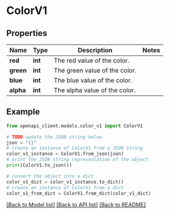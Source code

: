 # ColorV1


## Properties

Name | Type | Description | Notes
------------ | ------------- | ------------- | -------------
**red** | **int** | The red value of the color. | 
**green** | **int** | The green value of the color. | 
**blue** | **int** | The blue value of the color. | 
**alpha** | **int** | The alpha value of the color. | 

## Example

```python
from openapi_client.models.color_v1 import ColorV1

# TODO update the JSON string below
json = "{}"
# create an instance of ColorV1 from a JSON string
color_v1_instance = ColorV1.from_json(json)
# print the JSON string representation of the object
print(ColorV1.to_json())

# convert the object into a dict
color_v1_dict = color_v1_instance.to_dict()
# create an instance of ColorV1 from a dict
color_v1_from_dict = ColorV1.from_dict(color_v1_dict)
```
[[Back to Model list]](../README.md#documentation-for-models) [[Back to API list]](../README.md#documentation-for-api-endpoints) [[Back to README]](../README.md)


